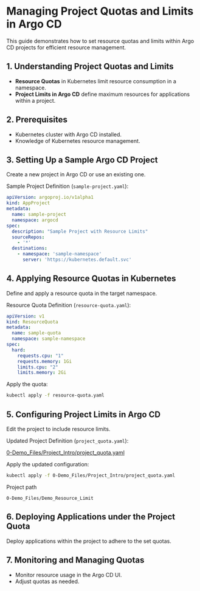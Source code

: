 
# Managing Project Quotas and Limits in Argo CD

This guide demonstrates how to set resource quotas and limits within Argo CD projects for efficient resource management.

## 1. Understanding Project Quotas and Limits
- **Resource Quotas** in Kubernetes limit resource consumption in a namespace.
- **Project Limits in Argo CD** define maximum resources for applications within a project.

## 2. Prerequisites
- Kubernetes cluster with Argo CD installed.
- Knowledge of Kubernetes resource management.

## 3. Setting Up a Sample Argo CD Project
Create a new project in Argo CD or use an existing one.

Sample Project Definition (`sample-project.yaml`):
```yaml
apiVersion: argoproj.io/v1alpha1
kind: AppProject
metadata:
  name: sample-project
  namespace: argocd
spec:
  description: "Sample Project with Resource Limits"
  sourceRepos:
    - '*'
  destinations:
    - namespace: 'sample-namespace'
      server: 'https://kubernetes.default.svc'
```

## 4. Applying Resource Quotas in Kubernetes
Define and apply a resource quota in the target namespace.

Resource Quota Definition (`resource-quota.yaml`):
```yaml
apiVersion: v1
kind: ResourceQuota
metadata:
  name: sample-quota
  namespace: sample-namespace
spec:
  hard:
    requests.cpu: "1"
    requests.memory: 1Gi
    limits.cpu: "2"
    limits.memory: 2Gi
```

Apply the quota:
```bash
kubectl apply -f resource-quota.yaml
```

## 5. Configuring Project Limits in Argo CD
Edit the project to include resource limits.

Updated Project Definition (`project_quota.yaml`):

[0-Demo_Files/Project_Intro/project_quota.yaml](https://github.com/RensVgb/ArgoCD-Complete-Master-Course/blob/main/0-Demo_Files/Project_Intro/project_quota.yaml)

Apply the updated configuration:
```bash
kubectl apply -f 0-Demo_Files/Project_Intro/project_quota.yaml
```

Project path
```
0-Demo_Files/Demo_Resource_Limit
```


## 6. Deploying Applications under the Project Quota
Deploy applications within the project to adhere to the set quotas.

## 7. Monitoring and Managing Quotas
- Monitor resource usage in the Argo CD UI.
- Adjust quotas as needed.


